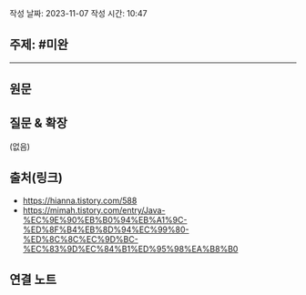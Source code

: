 작성 날짜: 2023-11-07
작성 시간: 10:47

## 주제: #미완

----
## 원문


## 질문 & 확장

(없음)

## 출처(링크)
- https://hianna.tistory.com/588
- https://mimah.tistory.com/entry/Java-%EC%9E%90%EB%B0%94%EB%A1%9C-%ED%8F%B4%EB%8D%94%EC%99%80-%ED%8C%8C%EC%9D%BC-%EC%83%9D%EC%84%B1%ED%95%98%EA%B8%B0
## 연결 노트










